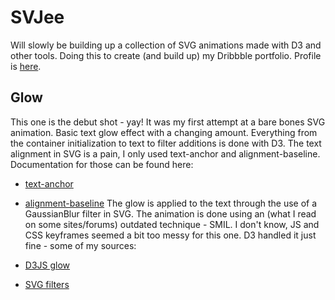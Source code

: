 # SVJee
Will slowly be building up a collection of SVG animations made with D3 and other tools. Doing this to create (and build up) my Dribbble portfolio. Profile is [here](https://dribbble.com/ivanempire).

## Glow
This one is the debut shot - yay! It was my first attempt at a bare bones SVG animation. Basic text glow effect with a changing amount. Everything from the container initialization to text to filter additions is done with D3. The text alignment in SVG is a pain, I only used text-anchor and alignment-baseline. Documentation for those can be found here:

 - [text-anchor](https://developer.mozilla.org/en-US/docs/Web/SVG/Attribute/text-anchor)
 - [alignment-baseline](https://developer.mozilla.org/en-US/docs/Web/SVG/Attribute/alignment-baseline)
The glow is applied to the text through the use of a GaussianBlur filter in SVG. The animation is done using an (what I read on some sites/forums) outdated technique - SMIL. I don't know, JS and CSS keyframes seemed a bit too messy for this one. D3 handled it just fine - some of my sources:

 - [D3JS glow](http://www.visualcinnamon.com/2016/06/glow-filter-d3-visualization.html)
 - [SVG filters](https://developer.mozilla.org/en-US/docs/Web/SVG/Element/filter)